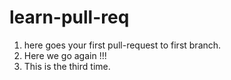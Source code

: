# learn-pull-req

1. here goes your first pull-request to first branch.
2. Here we go again !!!
3. This is the third time.